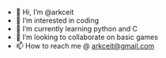 - 👋 Hi, I’m @arkceit
- 👀 I’m interested in coding 
- 🌱 I’m currently learning python and C
- 💞️ I’m looking to collaborate on basic games
- 📫 How to reach me @ arkceit@gmail.com

<!---
arkceit/arkceit is a ✨ special ✨ repository because its `README.md` (this file) appears on your GitHub profile.
You can click the Preview link to take a look at your changes.
--->
